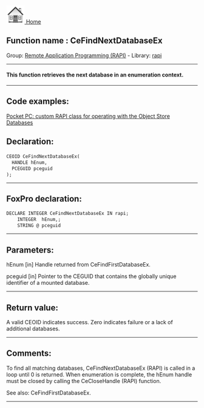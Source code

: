 [<img src="../../images/home.png"> Home ](https://github.com/VFPX/Win32API)  

## Function name : CeFindNextDatabaseEx
Group: [Remote Application Programming (RAPI)](../../functions_group.md#Remote_Application_Programming_(RAPI))  -  Library: [rapi](../../libraries.md#rapi)  
***  


#### This function retrieves the next database in an enumeration context.
***  


## Code examples:
[Pocket PC: custom RAPI class for operating with the Object Store Databases](../../samples/sample_445.md)  

## Declaration:
```foxpro  
CEOID CeFindNextDatabaseEx(
  HANDLE hEnum,
  PCEGUID pceguid
);  
```  
***  


## FoxPro declaration:
```foxpro  
DECLARE INTEGER CeFindNextDatabaseEx IN rapi;
	INTEGER  hEnum,;
	STRING @ pceguid  
```  
***  


## Parameters:
hEnum 
[in] Handle returned from CeFindFirstDatabaseEx. 

pceguid 
[in] Pointer to the CEGUID that contains the globally unique identifier of a mounted database.   
***  


## Return value:
A valid CEOID indicates success. Zero indicates failure or a lack of additional databases.  
***  


## Comments:
To find all matching databases, CeFindNextDatabaseEx (RAPI) is called in a loop until 0 is returned. When enumeration is complete, the hEnum handle must be closed by calling the CeCloseHandle (RAPI) function.  
  
See also: CeFindFirstDatabaseEx.  
  
***  

